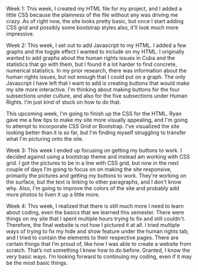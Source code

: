 Week 1:
This week, I created my HTML file for my project, and I added a little CSS because the plainness of the file without any was driving me crazy. As of right now, the site looks pretty basic, but once I start adding CSS grid and possibly some bootstrap styles also, it'll look much more impressive.

Week 2:
This week, I set out to add Javascript to my HTML. I added a few graphs and the toggle effect I wanted to include on my HTML. I originally wanted to add graphs about the human rights issues in Cuba and the statistics that go with them, but I found it a lot harder to find concrete, numerical statistics. In my prior research, there was information about the human rights issues, but not enough that I could put on a graph. The only Javascript I have left that I want to add is creating buttons that would make my site more interactive. I'm thinking about making buttons for the four subsections under culture, and also for the five subsections under Human Rights. I'm just kind of stuck on how to do that.

This upcoming week, I'm going to finish up the CSS for the HTML. Ryan gave me a few tips to make my site more visually appealing, and I'm going to attempt to incorporate CSS Grid or Bootstrap. I've visualized the site looking better than it is so far, but I'm finding myself struggling to transfer what I'm picturing onto the site.

Week 3:
This week I ended up focusing on getting my buttons to work. I decided against using a bootstrap theme and instead am working with CSS grid. I got the pictures to be in a line with CSS grid, but now in the next couple of days I'm going to focus on on making the site responsive, primarily the pictures and getting my buttons to work. They're working on the surface, but the text is linking to other paragraphs, and I don't know why. Also, I'm going to improve the colors of the site and probably add more photos to liven it up a little more.

Week 4:
This week, I realized that there is still much more I need to learn about coding, even the basics that we learned this semester. There were things on my site that I spent multiple hours trying to fix and still couldn't. Therefore, the final website is not how I pictured it at all. I tried multiple ways of trying to fix my hide and show feature under the human rights tab, and I tried to contain the elements to their respective pages. There are certain things that I’m proud of, like how I was able to create a website from scratch. That’s not something I knew how to do before. Granted, I know the very basic ways. I’m looking forward to continuing my coding, even if it may be the most basic things. 

